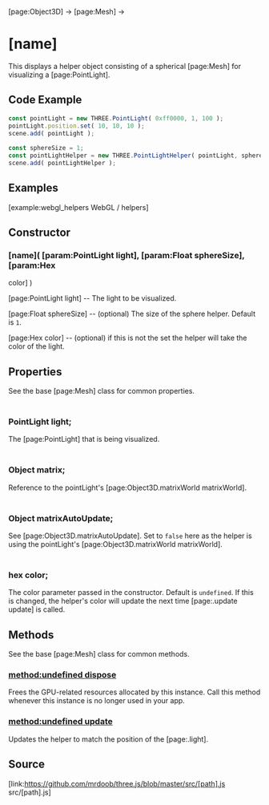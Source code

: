 [page:Object3D] → [page:Mesh] →

# [name]

This displays a helper object consisting of a spherical [page:Mesh] for
visualizing a [page:PointLight].

## Code Example

  
```ts  
const pointLight = new THREE.PointLight( 0xff0000, 1, 100 );  
pointLight.position.set( 10, 10, 10 );  
scene.add( pointLight );  
  
const sphereSize = 1;  
const pointLightHelper = new THREE.PointLightHelper( pointLight, sphereSize );  
scene.add( pointLightHelper );  
```  

## Examples

[example:webgl_helpers WebGL / helpers]

## Constructor

###  [name]( [param:PointLight light], [param:Float sphereSize], [param:Hex
color] )

[page:PointLight light] -- The light to be visualized.  
  
[page:Float sphereSize] -- (optional) The size of the sphere helper. Default
is `1`.  
  
[page:Hex color] -- (optional) if this is not the set the helper will take the
color of the light.

## Properties

See the base [page:Mesh] class for common properties.

### <br/> PointLight light; <br/>

The [page:PointLight] that is being visualized.

### <br/> Object matrix; <br/>

Reference to the pointLight's [page:Object3D.matrixWorld matrixWorld].

### <br/> Object matrixAutoUpdate; <br/>

See [page:Object3D.matrixAutoUpdate]. Set to `false` here as the helper is
using the pointLight's [page:Object3D.matrixWorld matrixWorld].

### <br/> hex color; <br/>

The color parameter passed in the constructor. Default is `undefined`. If this
is changed, the helper's color will update the next time [page:.update update]
is called.

## Methods

See the base [page:Mesh] class for common methods.

### [method:undefined dispose]()

Frees the GPU-related resources allocated by this instance. Call this method
whenever this instance is no longer used in your app.

### [method:undefined update]()

Updates the helper to match the position of the [page:.light].

## Source

[link:https://github.com/mrdoob/three.js/blob/master/src/[path].js
src/[path].js]


